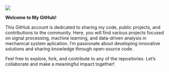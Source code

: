 
<img src="https://github.com/user-attachments/assets/490b0359-58f7-4a67-8fe0-58f080b4c7cc"/>

**Welcome to My GitHub!**

This GitHub account is dedicated to sharing my code, public projects, and contributions to the community. Here, you will find various projects focused on signal processing, machine learning, and data-driven analysis in mechanical system aplication. I’m passionate about developing innovative solutions and sharing knowledge through open-source code.

Feel free to explore, fork, and contribute to any of the repositories. Let’s collaborate and make a meaningful impact together!
